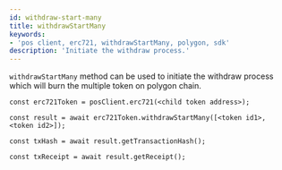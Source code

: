 ```yaml
---
id: withdraw-start-many
title: withdrawStartMany
keywords: 
- 'pos client, erc721, withdrawStartMany, polygon, sdk'
description: 'Initiate the withdraw process.'
---
```


`withdrawStartMany` method can be used to initiate the withdraw process which will burn the multiple token on polygon chain.

```
const erc721Token = posClient.erc721(<child token address>);

const result = await erc721Token.withdrawStartMany([<token id1>, <token id2>]);

const txHash = await result.getTransactionHash();

const txReceipt = await result.getReceipt();

```
